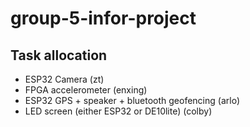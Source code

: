 # group-5-infor-project

## Task allocation
- ESP32 Camera (zt)
- FPGA accelerometer (enxing)
- ESP32 GPS + speaker + bluetooth geofencing (arlo)
- LED screen (either ESP32 or DE10lite) (colby)

